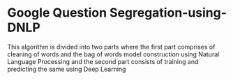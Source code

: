 # Google Question Segregation-using-DNLP
This algorithm is divided into two parts where the first part comprises of cleaning of words and the bag of words model construction using Natural Language Processing and the second part consists of training and predicting the same using Deep Learning
